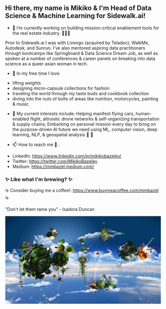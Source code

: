 <!--
**MMBazel/MMBazel** is a ✨ _special_ ✨ repository because its `README.md` (this file) appears on your GitHub profile.

Here are some ideas to get you started:

-->

## Hi there, my name is Mikiko & I'm Head of Data Science & Machine Learning for Sidewalk.ai! 

- 🔭 I’m currently working on building mission-critical enablement tools for the real estate industry. 👩🏻‍💻

Prior to Sidewalk.ai I was with Livongo (acquired by Teladoc), WalkMe, Autodesk, and Sunrun. I've also mentored aspiring data practitioners through bootcamps like Springboard & Data Science Dream Job, as well as spoken at a number of conferences & career panels on breaking into data science as a queer asian woman in tech. 

- 🌱 In my free time I love: 
* lifting weights  
* designing micro-capsule collections for fashion 
* traveling the world through my taste buds and cookbook collection 
* diving into the nuts of bolts of areas like nutrition, motorcycles, painting & music

- 🤔  My current interests include: Helping manifest flying cars, human-enabled flight, altruistic drone networks & self-organizing transportation & supply chains; Embarking on personal mission every day to bring on the purpose-driven AI future we need using ML, computer vision, deep learning, NLP, & geospatial analysis 🚀 🤖

- 📫 How to reach me 💬 :
* LinkedIn: https://www.linkedin.com/in/mikikobazeley/
* Twitter: https://twitter.com/MikikoBazeley
* Medium: https://mmbazel.medium.com/

### ✨ Like what I'm brewing? ✨
☕ Consider buying me a coffee!: https://www.buymeacoffee.com/mmbazel ☕


"Don't let them tame you" - Isadora Duncan



![](10454984_1466723740241857_1207245537699788407_o.jpg?raw=true)
